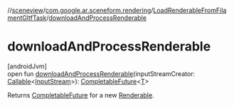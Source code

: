 //[sceneview](../../../index.md)/[com.google.ar.sceneform.rendering](../index.md)/[LoadRenderableFromFilamentGltfTask](index.md)/[downloadAndProcessRenderable](download-and-process-renderable.md)

# downloadAndProcessRenderable

[androidJvm]\
open fun [downloadAndProcessRenderable](download-and-process-renderable.md)(inputStreamCreator: [Callable](https://developer.android.com/reference/kotlin/java/util/concurrent/Callable.html)&lt;[InputStream](https://developer.android.com/reference/kotlin/java/io/InputStream.html)&gt;): [CompletableFuture](https://developer.android.com/reference/kotlin/java/util/concurrent/CompletableFuture.html)&lt;[T](../../com.google.ar.sceneform.resources/-resource-registry/index.md)&gt;

Returns [CompletableFuture](https://developer.android.com/reference/kotlin/java/util/concurrent/CompletableFuture.html) for a new [Renderable](../-renderable/index.md).
